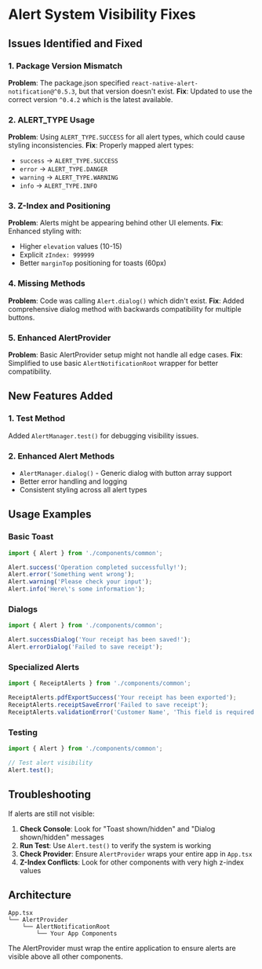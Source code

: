 # Alert System Visibility Fixes

## Issues Identified and Fixed

### 1. Package Version Mismatch
**Problem**: The package.json specified `react-native-alert-notification@^0.5.3`, but that version doesn't exist.
**Fix**: Updated to use the correct version `^0.4.2` which is the latest available.

### 2. ALERT_TYPE Usage
**Problem**: Using `ALERT_TYPE.SUCCESS` for all alert types, which could cause styling inconsistencies.
**Fix**: Properly mapped alert types:
- `success` → `ALERT_TYPE.SUCCESS`
- `error` → `ALERT_TYPE.DANGER`
- `warning` → `ALERT_TYPE.WARNING`
- `info` → `ALERT_TYPE.INFO`

### 3. Z-Index and Positioning
**Problem**: Alerts might be appearing behind other UI elements.
**Fix**: Enhanced styling with:
- Higher `elevation` values (10-15)
- Explicit `zIndex: 999999`
- Better `marginTop` positioning for toasts (60px)

### 4. Missing Methods
**Problem**: Code was calling `Alert.dialog()` which didn't exist.
**Fix**: Added comprehensive dialog method with backwards compatibility for multiple buttons.

### 5. Enhanced AlertProvider
**Problem**: Basic AlertProvider setup might not handle all edge cases.
**Fix**: Simplified to use basic `AlertNotificationRoot` wrapper for better compatibility.

## New Features Added

### 1. Test Method
Added `AlertManager.test()` for debugging visibility issues.

### 2. Enhanced Alert Methods
- `AlertManager.dialog()` - Generic dialog with button array support
- Better error handling and logging
- Consistent styling across all alert types

## Usage Examples

### Basic Toast
```typescript
import { Alert } from './components/common';

Alert.success('Operation completed successfully!');
Alert.error('Something went wrong');
Alert.warning('Please check your input');
Alert.info('Here\'s some information');
```

### Dialogs
```typescript
import { Alert } from './components/common';

Alert.successDialog('Your receipt has been saved!');
Alert.errorDialog('Failed to save receipt');
```

### Specialized Alerts
```typescript
import { ReceiptAlerts } from './components/common';

ReceiptAlerts.pdfExportSuccess('Your receipt has been exported');
ReceiptAlerts.receiptSaveError('Failed to save receipt');
ReceiptAlerts.validationError('Customer Name', 'This field is required');
```

### Testing
```typescript
import { Alert } from './components/common';

// Test alert visibility
Alert.test();
```

## Troubleshooting

If alerts are still not visible:

1. **Check Console**: Look for "Toast shown/hidden" and "Dialog shown/hidden" messages
2. **Run Test**: Use `Alert.test()` to verify the system is working
3. **Check Provider**: Ensure `AlertProvider` wraps your entire app in `App.tsx`
4. **Z-Index Conflicts**: Look for other components with very high z-index values

## Architecture

```
App.tsx
└── AlertProvider
    └── AlertNotificationRoot
        └── Your App Components
```

The AlertProvider must wrap the entire application to ensure alerts are visible above all other components.
